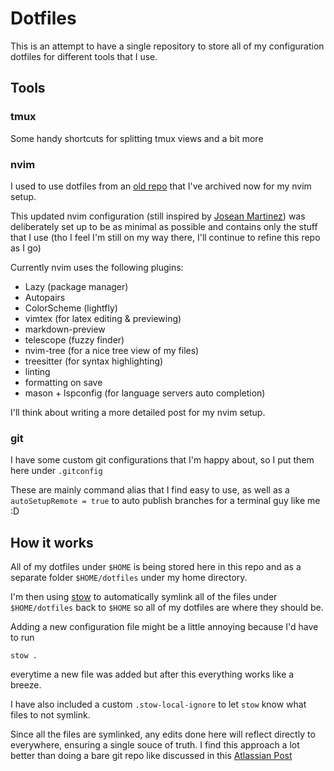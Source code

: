 # Dotfiles

This is an attempt to have a single repository to store all of my configuration dotfiles for different
tools that I use.

## Tools

### tmux

Some handy shortcuts for splitting tmux views and a bit more

### nvim

I used to use dotfiles from an [old repo](https://github.com/louisunlimited/Neovim_Config) that I've archived now for my nvim setup.

This updated nvim configuration (still inspired by [Josean Martinez](https://www.youtube.com/watch?v=6pAG3BHurdM&t=1s)) was deliberately set up to be as minimal as possible and contains only the stuff
that I use (tho I feel I'm still on my way there, I'll continue to refine this repo as I go)

Currently nvim uses the following plugins:

- Lazy (package manager)
- Autopairs
- ColorScheme (lightfly)
- vimtex (for latex editing & previewing)
- markdown-preview
- telescope (fuzzy finder)
- nvim-tree (for a nice tree view of my files)
- treesitter (for syntax highlighting)
- linting
- formatting on save
- mason + lspconfig (for language servers auto completion)

I'll think about writing a more detailed post for my nvim setup.

### git

I have some custom git configurations that I'm happy about, so I put them here under `.gitconfig`

These are mainly command alias that I find easy to use, as well as a `autoSetupRemote = true` to
auto publish branches for a terminal guy like me :D

## How it works

All of my dotfiles under `$HOME` is being stored here in this repo and as a separate folder
`$HOME/dotfiles` under my home directory.

I'm then using [stow](https://www.gnu.org/software/stow/) to automatically symlink all of the files
under `$HOME/dotfiles` back to `$HOME` so all of my dotfiles are where they should be.

Adding a new configuration file might be a little annoying because I'd have to run

```
stow .
```

everytime a new file was added but after this everything works like a breeze.

I have also included a custom `.stow-local-ignore` to let `stow` know what files to not symlink.

Since all the files are symlinked, any edits done here will reflect directly to everywhere,
ensuring a single souce of truth. I find this approach a lot better than doing a bare git repo like
discussed in this [Atlassian Post](https://www.atlassian.com/git/tutorials/dotfiles)
